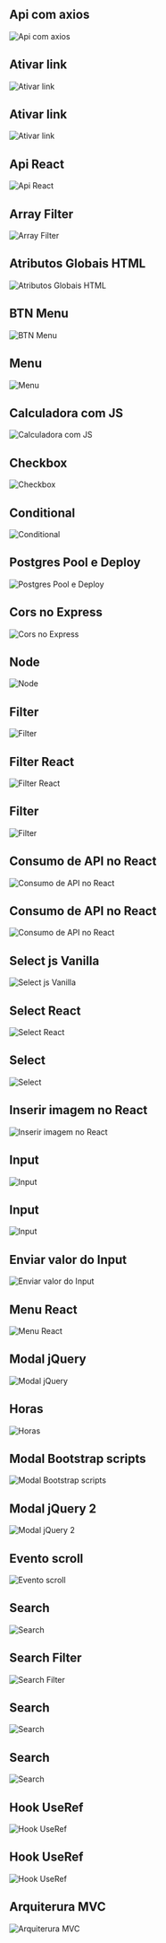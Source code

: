 
<h2>Api com axios</h2>
<img
  src="/js/apiAxios.PNG"
  alt="Api com axios"
  title="Api com axios"
  style="display: inline-block; margin: 0 auto; max-width: 400px">
  <br/>

  <h2>Ativar link</h2>
<img
  src="/js/active-link-2.png"
  alt="Ativar link"
  title="Ativar link"
  style="display: inline-block; margin: 0 auto; max-width: 400px">
  <br/>

   <h2>Ativar link</h2>
<img
  src="/js/active-link.png"
  alt="Ativar link"
  title="Ativar link"
  style="display: inline-block; margin: 0 auto; max-width: 400px">
  <br/>

<h2>Api React</h2>
<img
  src="/js/api-react-alura.png"
  alt="Api React"
  title="Api React"
  style="display: inline-block; margin: 0 auto; max-width: 400px">
<br/>

<h2>Array Filter</h2>
<img
  src="/js/array-filter.png"
  alt="Array Filter"
  title="Array Filter"
  style="display: inline-block; margin: 0 auto; max-width: 400px">
<br/>


<h2>Atributos Globais HTML</h2>
<img
  src="/js/atributos-globais.png"
  alt="Atributos Globais HTML"
  title="Atributos Globais HTML"
  style="display: inline-block; margin: 0 auto; max-width: 400px">
<br/>

<h2>BTN Menu</h2>
<img
  src="/js/btn-menu.PNG"
  alt="BTN Menu"
  title="BTN Menu"
  style="display: inline-block; margin: 0 auto; max-width: 400px">
<br/>

<h2>Menu</h2>
<img
  src="/js/click-menu.png"
  alt="Menu"
  title="Menu"
  style="display: inline-block; margin: 0 auto; max-width: 400px">
<br/>


<h2>Calculadora com JS</h2>
<img
  src="/js/calculadora.png"
  alt="Calculadora com JS"
  title="Calculadora com JS"
  style="display: inline-block; margin: 0 auto; max-width: 400px">
<br/>

<h2>Checkbox</h2>
<img
  src="/js/checkbox.png"
  alt="Checkbox"
  title="Checkbox"
  style="display: inline-block; margin: 0 auto; max-width: 400px">
<br/>

<h2>Conditional</h2>
<img
  src="/js/conditional.png"
  alt="Conditional"
  title="Conditional"
  style="display: inline-block; margin: 0 auto; max-width: 400px">
<br/>


<h2>Postgres Pool e Deploy</h2>
<img
  src="/js/configuracao-do-pool-postgres-deploy.PNG"
  alt="Postgres Pool e Deploy"
  title="Postgres Pool e Deploy"
  style="display: inline-block; margin: 0 auto; max-width: 400px">
<br/>

<h2>Cors no Express</h2>
<img
  src="/js/cors-in-express.png"
  alt="Cors no Express"
  title="Cors no Express"
  style="display: inline-block; margin: 0 auto; max-width: 400px">
<br/>

<h2>Node</h2>
<img
  src="/js/data-node.png"
  alt="Node"
  title="Node"
  style="display: inline-block; margin: 0 auto; max-width: 400px">
<br/>

<h2>Filter</h2>
<img
  src="/js/filter.png"
  alt="Filter"
  title="Filter"
  style="display: inline-block; margin: 0 auto; max-width: 400px">
<br/>

<h2>Filter React</h2>
<img
  src="/js/filter-react.png"
  alt="Filter React"
  title="Filter React"
  style="display: inline-block; margin: 0 auto; max-width: 400px">
<br/>

<h2>Filter</h2>
<img
  src="/js/filter-vazio.png"
  alt="Filter"
  title="Filter"
  style="display: inline-block; margin: 0 auto; max-width: 400px">
<br/>

<h2>Consumo de API no React</h2>
<img
  src="/js/get-api-in-react-async.png"
  alt="Consumo de API no React"
  title="Consumo de API no React"
  style="display: inline-block; margin: 0 auto; max-width: 400px">
<br/>

<h2>Consumo de API no React</h2>
<img
  src="/js/get-api-in-react.png"
  alt="Consumo de API no React"
  title="Consumo de API no React"
  style="display: inline-block; margin: 0 auto; max-width: 400px">
<br/>

<h2>Select js Vanilla</h2>
<img
  src="/js/get-select-2.png"
  alt="Select js Vanilla"
  title="Select js Vanilla"
  style="display: inline-block; margin: 0 auto; max-width: 400px">
<br/>

<h2>Select React</h2>
<img
  src="/js/get-select.png"
  alt="Select React"
  title="Select React"
  style="display: inline-block; margin: 0 auto; max-width: 400px">
<br/>

<h2>Select</h2>
<img
  src="/js/select.png"
  alt="Select"
  title="Select"
  style="display: inline-block; margin: 0 auto; max-width: 400px">
<br/>

<h2>Inserir imagem no React</h2>
<img
  src="/js/insert-image-in-react.png"
  alt="Inserir imagem no React"
  title="Inserir imagem no React"
  style="display: inline-block; margin: 0 auto; max-width: 400px">
<br/>

<h2>Input</h2>
<img
  src="/js/custon-input.png"
  alt="Input"
  title="Input"
  style="display: inline-block; margin: 0 auto; max-width: 400px">
<br/>

<h2>Input</h2>
<img
  src="/js/input.png"
  alt="Input"
  title="Input"
  style="display: inline-block; margin: 0 auto; max-width: 400px">
<br/>

<h2>Enviar valor do Input</h2>
<img
  src="/js/name-input-react-node.PNG"
  alt="Enviar valor do Input"
  title="Enviar valor do Input"
  style="display: inline-block; margin: 0 auto; max-width: 400px">
<br/>

<h2>Menu React</h2>
<img
  src="/js/menu.PNG"
  alt="Menu React"
  title="Menu React"
  style="display: inline-block; margin: 0 auto; max-width: 400px">
<br/>

<h2>Modal jQuery</h2>
<img
  src="/js/modal-custom-jquery.png"
  alt="Modal jQuery"
  title="Modal jQuery"
  style="display: inline-block; margin: 0 auto; max-width: 400px">
<br/>

<h2>Horas</h2>
<img
  src="/js/relogio-js.PNG"
  alt="Horas"
  title="Horas"
  style="display: inline-block; margin: 0 auto; max-width: 400px">
<br/>

<h2>Modal Bootstrap scripts</h2>
<img
  src="/js/Script-Modal-Bootstrap-jQuery.png"
  alt="Modal Bootstrap scripts"
  title="Modal Bootstrap scripts"
  style="display: inline-block; margin: 0 auto; max-width: 400px">
<br/>

<h2>Modal jQuery 2</h2>
<img
  src="/js/script-modal-refatorado.PNG"
  alt="Modal jQuery 2"
  title="Modal jQuery 2"
  style="display: inline-block; margin: 0 auto; max-width: 400px">
<br/>

<h2>Evento scroll</h2>
<img
  src="/js/scroll-event.png"
  alt="Evento scroll"
  title="Evento scroll"
  style="display: inline-block; margin: 0 auto; max-width: 400px">
<br/>

<h2>Search</h2>
<img
  src="/js/search-code.PNG"
  alt="Search"
  title="Search"
  style="display: inline-block; margin: 0 auto; max-width: 400px">
<br/>

<h2>Search Filter</h2>
<img
  src="/js/search-filter-api.PNG"
  alt="Search Filter"
  title="Search Filter"
  style="display: inline-block; margin: 0 auto; max-width: 400px">
<br/>

<h2>Search</h2>
<img
  src="/js/search.png"
  alt="Search"
  title="Search"
  style="display: inline-block; margin: 0 auto; max-width: 400px">
<br/>

<h2>Search</h2>
<img
  src="/js/searchInput.PNG"
  alt="Search"
  title="Search"
  style="display: inline-block; margin: 0 auto; max-width: 400px">
<br/>

<h2>Hook UseRef</h2>
<img
  src="/js/useRef-em-componestes-personalizados.png"
  alt="Hook UseRef"
  title="Hook UseRef"
  style="display: inline-block; margin: 0 auto; max-width: 400px">
<br/>

<h2>Hook UseRef</h2>
<img
  src="/js/useRef.png"
  alt="Hook UseRef"
  title="Hook UseRef"
  style="display: inline-block; margin: 0 auto; max-width: 400px">
<br/>


<h2>Arquiterura MVC</h2>
<img
  src="/js/arquiterura-mvc.PNG"
  alt="Arquiterura MVC"
  title="Arquiterura MVC"
  style="display: inline-block; margin: 0 auto; max-width: 400px">
<br/>